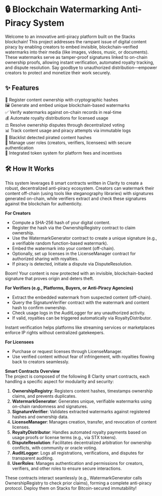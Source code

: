 # 🔒 Blockchain Watermarking Anti-Piracy System

Welcome to an innovative anti-piracy platform built on the Stacks blockchain! This project addresses the rampant issue of digital content piracy by enabling creators to embed invisible, blockchain-verified watermarks into their media (like images, videos, music, or documents). These watermarks serve as tamper-proof signatures linked to on-chain ownership proofs, allowing instant verification, automated royalty tracking, and dispute resolution. Say goodbye to unauthorized distribution—empower creators to protect and monetize their work securely.

## ✨ Features

🔑 Register content ownership with cryptographic hashes  
🖼️ Generate and embed unique blockchain-based watermarks  
✅ Verify watermarks against on-chain records in real-time  
💰 Automate royalty distributions for licensed usage  
⚖️ Resolve ownership disputes through decentralized voting  
📊 Track content usage and piracy attempts via immutable logs  
🚫 Blacklist detected pirated content hashes  
👥 Manage user roles (creators, verifiers, licensees) with secure authentication  
💸 Integrated token system for platform fees and incentives  

## 🛠 How It Works

This system leverages 8 smart contracts written in Clarity to create a robust, decentralized anti-piracy ecosystem. Creators can watermark their content off-chain (using tools like steganography libraries) with signatures generated on-chain, while verifiers extract and check these signatures against the blockchain for authenticity.

**For Creators**  
- Compute a SHA-256 hash of your digital content.  
- Register the hash via the OwnershipRegistry contract to claim ownership.  
- Use the WatermarkGenerator contract to create a unique signature (e.g., a verifiable random function-based watermark).  
- Embed the watermark into your content (off-chain).  
- Optionally, set up licenses in the LicenseManager contract for authorized sharing with royalties.  
- If piracy is detected, initiate a dispute via DisputeResolution.  

Boom! Your content is now protected with an invisible, blockchain-backed signature that proves origin and deters theft.

**For Verifiers (e.g., Platforms, Buyers, or Anti-Piracy Agencies)**  
- Extract the embedded watermark from suspected content (off-chain).  
- Query the SignatureVerifier contract with the watermark and content hash to confirm ownership.  
- Check usage logs in the AuditLogger for any unauthorized activity.  
- If valid, royalties can be triggered automatically via RoyaltyDistributor.  

Instant verification helps platforms like streaming services or marketplaces enforce IP rights without centralized gatekeepers.

**For Licensees**  
- Purchase or request licenses through LicenseManager.  
- Use verified content without fear of infringement, with royalties flowing back to creators seamlessly.

**Smart Contracts Overview**  
The project is composed of the following 8 Clarity smart contracts, each handling a specific aspect for modularity and security:  
1. **OwnershipRegistry**: Registers content hashes, timestamps ownership claims, and prevents duplicates.  
2. **WatermarkGenerator**: Generates unique, verifiable watermarks using on-chain randomness and signatures.  
3. **SignatureVerifier**: Validates extracted watermarks against registered hashes and ownership data.  
4. **LicenseManager**: Manages creation, transfer, and revocation of content licenses.  
5. **RoyaltyDistributor**: Handles automated royalty payments based on usage proofs or license terms (e.g., via STX tokens).  
6. **DisputeResolution**: Facilitates decentralized arbitration for ownership conflicts, with community or oracle voting.  
7. **AuditLogger**: Logs all registrations, verifications, and disputes for transparent auditing.  
8. **UserRoles**: Manages authentication and permissions for creators, verifiers, and other roles to ensure secure interactions.  

These contracts interact seamlessly (e.g., WatermarkGenerator calls OwnershipRegistry to check prior claims), forming a complete anti-piracy protocol. Deploy them on Stacks for Bitcoin-secured immutability!